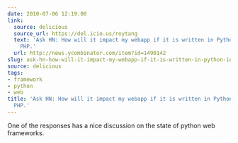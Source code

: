 ```yaml
---
date: 2010-07-06 12:19:00
link:
  source: delicious
  source_url: https://del.icio.us/roytang
  text: 'Ask HN: How will it impact my webapp if it is written in Python instead of
    PHP.'
  url: http://news.ycombinator.com/item?id=1490142
slug: ask-hn-how-will-it-impact-my-webapp-if-it-is-written-in-python-instead-of-php
source: delicious
tags:
- framework
- python
- web
title: 'Ask HN: How will it impact my webapp if it is written in Python instead of
  PHP.'
---
```


One of the responses has a nice discussion on the state of python web frameworks.